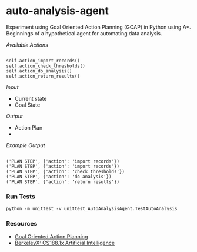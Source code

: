 # auto-analysis-agent

Experiment using Goal Oriented Action Planning (GOAP) in Python using A*.  Beginnings of a hypothetical agent for automating data analysis.

*Available Actions*
<pre><code>
self.action_import_records()
self.action_check_thresholds()
self.action_do_analysis()
self.action_return_results()
</code></pre>

*Input*
* Current state
* Goal State

*Output*
* Action Plan
* 
*Example Output*
<pre><code>
('PLAN STEP', {'action': 'import records'})
('PLAN STEP', {'action': 'import records'})
('PLAN STEP', {'action': 'check thresholds'})
('PLAN STEP', {'action': 'do analysis'})
('PLAN STEP', {'action': 'return results'})
</code></pre>

### Run Tests
<pre><code>python -m unittest -v unittest_AutoAnalysisAgent.TestAutoAnalysis</code></pre>

### Resources
* [Goal Oriented Action Planning](http://alumni.media.mit.edu/~jorkin/goap.html)
* [BerkeleyX: CS188.1x Artificial Intelligence](https://courses.edx.org/courses/BerkeleyX/CS188.1x-4/1T2015/info)



